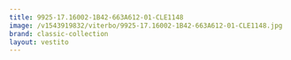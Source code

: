 ```yaml
---
title: 9925-17.16002-1B42-663A612-01-CLE1148
image: /v1543919832/viterbo/9925-17.16002-1B42-663A612-01-CLE1148.jpg
brand: classic-collection
layout: vestito
---
```

